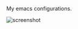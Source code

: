 My emacs configurations.

![screenshot](https://github.com/rakanalh/dotemacs/raw/master/screenshot.png "Screenshot")
